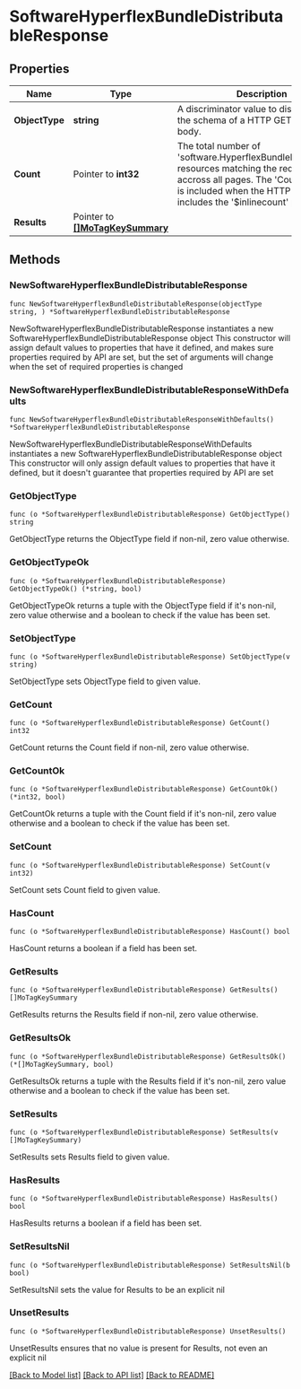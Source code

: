 # SoftwareHyperflexBundleDistributableResponse

## Properties

Name | Type | Description | Notes
------------ | ------------- | ------------- | -------------
**ObjectType** | **string** | A discriminator value to disambiguate the schema of a HTTP GET response body. | 
**Count** | Pointer to **int32** | The total number of &#39;software.HyperflexBundleDistributable&#39; resources matching the request, accross all pages. The &#39;Count&#39; attribute is included when the HTTP GET request includes the &#39;$inlinecount&#39; parameter. | [optional] 
**Results** | Pointer to [**[]MoTagKeySummary**](mo.TagKeySummary.md) |  | [optional] 

## Methods

### NewSoftwareHyperflexBundleDistributableResponse

`func NewSoftwareHyperflexBundleDistributableResponse(objectType string, ) *SoftwareHyperflexBundleDistributableResponse`

NewSoftwareHyperflexBundleDistributableResponse instantiates a new SoftwareHyperflexBundleDistributableResponse object
This constructor will assign default values to properties that have it defined,
and makes sure properties required by API are set, but the set of arguments
will change when the set of required properties is changed

### NewSoftwareHyperflexBundleDistributableResponseWithDefaults

`func NewSoftwareHyperflexBundleDistributableResponseWithDefaults() *SoftwareHyperflexBundleDistributableResponse`

NewSoftwareHyperflexBundleDistributableResponseWithDefaults instantiates a new SoftwareHyperflexBundleDistributableResponse object
This constructor will only assign default values to properties that have it defined,
but it doesn't guarantee that properties required by API are set

### GetObjectType

`func (o *SoftwareHyperflexBundleDistributableResponse) GetObjectType() string`

GetObjectType returns the ObjectType field if non-nil, zero value otherwise.

### GetObjectTypeOk

`func (o *SoftwareHyperflexBundleDistributableResponse) GetObjectTypeOk() (*string, bool)`

GetObjectTypeOk returns a tuple with the ObjectType field if it's non-nil, zero value otherwise
and a boolean to check if the value has been set.

### SetObjectType

`func (o *SoftwareHyperflexBundleDistributableResponse) SetObjectType(v string)`

SetObjectType sets ObjectType field to given value.


### GetCount

`func (o *SoftwareHyperflexBundleDistributableResponse) GetCount() int32`

GetCount returns the Count field if non-nil, zero value otherwise.

### GetCountOk

`func (o *SoftwareHyperflexBundleDistributableResponse) GetCountOk() (*int32, bool)`

GetCountOk returns a tuple with the Count field if it's non-nil, zero value otherwise
and a boolean to check if the value has been set.

### SetCount

`func (o *SoftwareHyperflexBundleDistributableResponse) SetCount(v int32)`

SetCount sets Count field to given value.

### HasCount

`func (o *SoftwareHyperflexBundleDistributableResponse) HasCount() bool`

HasCount returns a boolean if a field has been set.

### GetResults

`func (o *SoftwareHyperflexBundleDistributableResponse) GetResults() []MoTagKeySummary`

GetResults returns the Results field if non-nil, zero value otherwise.

### GetResultsOk

`func (o *SoftwareHyperflexBundleDistributableResponse) GetResultsOk() (*[]MoTagKeySummary, bool)`

GetResultsOk returns a tuple with the Results field if it's non-nil, zero value otherwise
and a boolean to check if the value has been set.

### SetResults

`func (o *SoftwareHyperflexBundleDistributableResponse) SetResults(v []MoTagKeySummary)`

SetResults sets Results field to given value.

### HasResults

`func (o *SoftwareHyperflexBundleDistributableResponse) HasResults() bool`

HasResults returns a boolean if a field has been set.

### SetResultsNil

`func (o *SoftwareHyperflexBundleDistributableResponse) SetResultsNil(b bool)`

 SetResultsNil sets the value for Results to be an explicit nil

### UnsetResults
`func (o *SoftwareHyperflexBundleDistributableResponse) UnsetResults()`

UnsetResults ensures that no value is present for Results, not even an explicit nil

[[Back to Model list]](../README.md#documentation-for-models) [[Back to API list]](../README.md#documentation-for-api-endpoints) [[Back to README]](../README.md)


